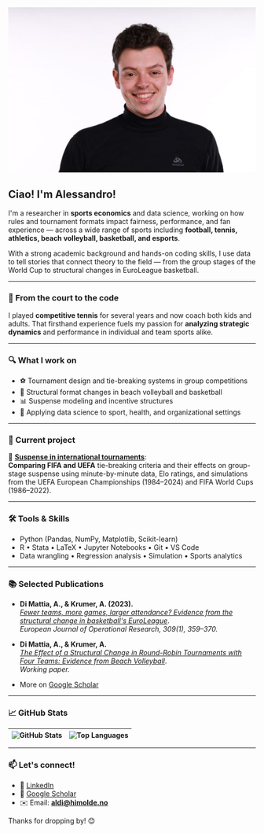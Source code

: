 <img src="https://github.com/AEGDDI/AEGDDI/blob/main/professional.jpg" width="600px" alt="Alessandro Di Mattia">

## Ciao! I'm Alessandro! 

I'm a researcher in **sports economics** and data science, working on how rules and tournament formats impact fairness, performance, and fan experience — across a wide range of sports including **football, tennis, athletics, beach volleyball, basketball, and esports**.

With a strong academic background and hands-on coding skills, I use data to tell stories that connect theory to the field — from the group stages of the World Cup to structural changes in EuroLeague basketball.

---

### 🎾 From the court to the code

I played **competitive tennis** for several years and now coach both kids and adults. That firsthand experience fuels my passion for **analyzing strategic dynamics** and performance in individual and team sports alike.

---

### 🔍 What I work on

- ⚽️ Tournament design and tie-breaking systems in group competitions  
- 🏐 Structural format changes in beach volleyball and basketball  
- 📊 Suspense modeling and incentive structures  
- 🤖 Applying data science to sport, health, and organizational settings

---

### 🚀 Current project

🔗 [**Suspense in international tournaments**](https://github.com/AEGDDI/tiebreak_wc):  
**Comparing FIFA and UEFA** tie-breaking criteria and their effects on group-stage suspense using minute-by-minute data, Elo ratings, and simulations from the UEFA European Championships (1984–2024) and FIFA World Cups (1986–2022).

---

### 🛠️ Tools & Skills

- Python (Pandas, NumPy, Matplotlib, Scikit-learn)
- R • Stata • LaTeX • Jupyter Notebooks • Git • VS Code
- Data wrangling • Regression analysis • Simulation • Sports analytics

---

### 📚 Selected Publications

- **Di Mattia, A., & Krumer, A. (2023).**  
  [*Fewer teams, more games, larger attendance? Evidence from the structural change in basketball's EuroLeague*](https://www.sciencedirect.com/science/article/pii/S0377221723001683).  
  *European Journal of Operational Research, 309(1), 359–370.*

- **Di Mattia, A., & Krumer, A.**  
  [*The Effect of a Structural Change in Round-Robin Tournaments with Four Teams: Evidence from Beach Volleyball*](https://www.researchgate.net/publication/365996717_The_Effect_of_a_Structural_Change_in_Round-Robin_Tournaments_with_Four_Teams_Evidence_from_Beach_Volleyball).  
  *Working paper.*

- More on [Google Scholar](https://scholar.google.com/citations?user=Y39bRxoAAAAJ&hl=en&oi=ao)

---

### 📈 GitHub Stats

| ![GitHub Stats](https://github-readme-stats.vercel.app/api?username=AEGDDI&show_icons=true&theme=tokyonight&hide_title=true) | ![Top Languages](https://github-readme-stats.vercel.app/api/top-langs/?username=AEGDDI&layout=compact&theme=tokyonight) |
|:--:|:--:|

---

### 📫 Let's connect!

- 💼 [LinkedIn](https://www.linkedin.com/in/alessandro-di-mattia/)
- 🧾 [Google Scholar](https://scholar.google.com/citations?user=Y39bRxoAAAAJ&hl=en&oi=ao)
- ✉️ Email: **aldi@himolde.no**

Thanks for dropping by! 😊
